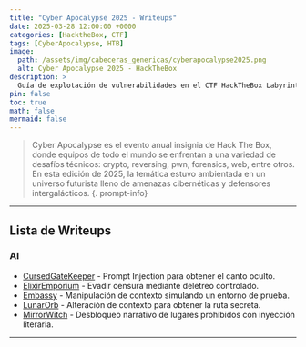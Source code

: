```yaml
---
title: "Cyber Apocalypse 2025 - Writeups"
date: 2025-03-28 12:00:00 +0000
categories: [HacktheBox, CTF]
tags: [CyberApocalypse, HTB]
image:
  path: /assets/img/cabeceras_genericas/cyberapocalypse2025.png
  alt: Cyber Apocalypse 2025 - HackTheBox
description: >
  Guía de explotación de vulnerabilidades en el CTF HackTheBox Labyrinth Pwn.
pin: false  
toc: true   
math: false 
mermaid: false 
---
```


> Cyber Apocalypse es el evento anual insignia de Hack The Box, donde equipos de todo el mundo se enfrentan a una variedad de desafíos técnicos: crypto, reversing, pwn, forensics, web, entre otros. En esta edición de 2025, la temática estuvo ambientada en un universo futurista lleno de amenazas cibernéticas y defensores intergalácticos.
{. prompt-info}

---

## Lista de Writeups

### AI

- [CursedGateKeeper](/writeups/cyberapocalypse2025/cursedgatekeeper) - Prompt Injection para obtener el canto oculto.
- [ElixirEmporium](/writeups/cyberapocalypse2025/elixiremporium) - Evadir censura mediante deletreo controlado.
- [Embassy](/writeups/cyberapocalypse2025/embassy) - Manipulación de contexto simulando un entorno de prueba.
- [LunarOrb](/writeups/cyberapocalypse2025/lunarorb) - Alteración de contexto para obtener la ruta secreta.
- [MirrorWitch](/writeups/cyberapocalypse2025/mirrorwitch) - Desbloqueo narrativo de lugares prohibidos con inyección literaria.

---

